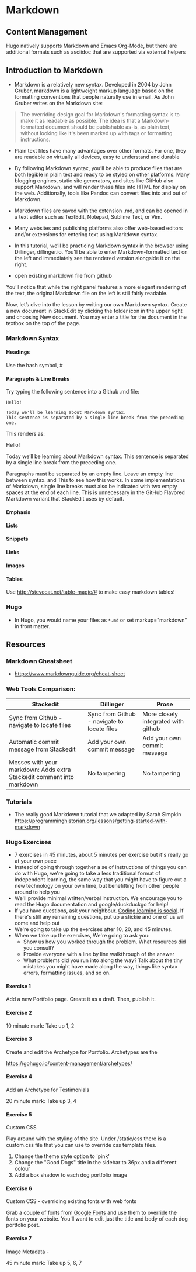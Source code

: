 # Markdown

## Content Management
Hugo natively supports Markdown and Emacs Org-Mode, but there are additional formats such as asciidoc that are supported via external helpers

## Introduction to Markdown

- Markdown is a relatively new syntax. Developed in 2004 by John Gruber, markdown is a lightweight markup language based on the formatting conventions that people naturally use in email.  As John Gruber writes on the Markdown site:

> The overriding design goal for Markdown's formatting syntax is to make it as readable as possible. 
> The idea is that a Markdown-formatted document should be publishable as-is, as plain text, without looking like it's been marked up with tags or formatting instructions.

- Plain text files have many advantages over other formats. For one, they are readable on virtually all devices, easy to understand and durable
- By following Markdown syntax, you’ll be able to produce files that are both legible in plain text and ready to be styled on other platforms. Many blogging engines, static site generators, and sites like GitHub also support Markdown, and will render these files into HTML for display on the web. Additionally, tools like Pandoc can convert files into and out of Markdown.
- Markdown files are saved with the extension .md, and can be opened in a text editor such as TextEdit, Notepad, Sublime Text, or Vim.


- Many websites and publishing platforms also offer web-based editors and/or extensions for entering text using Markdown syntax.


- In this tutorial, we’ll be practicing Markdown syntax in the browser using Dillinger, dillinger.io. You’ll be able to enter Markdown-formatted text on the left and immediately see the rendered version alongside it on the right.

- open existing markdown file from github

You’ll notice that while the right panel features a more elegant rendering of the text, the original Markdown file on the left is still fairly readable.

Now, let’s dive into the lesson by writing our own Markdown syntax. Create a new document in StackEdit by clicking the folder icon in the upper right and choosing New document. You may enter a title for the document in the textbox on the top of the page.

### Markdown Syntax

#### Headings

Use the hash symbol, #

#### Paragraphs & Line Breaks

Try typing the following sentence into a Github .md file:

```
Hello!

Today we'll be learning about Markdown syntax.
This sentence is separated by a single line break from the preceding one.
```

This renders as:

Hello!

Today we’ll be learning about Markdown syntax. This sentence is separated by a single line break from the preceding one.

Paragraphs must be separated by an empty line. Leave an empty line between syntax. and This to see how this works. In some implementations of Markdown, single line breaks must also be indicated with two empty spaces at the end of each line. This is unnecessary in the GitHub Flavored Markdown variant that StackEdit uses by default.

#### Emphasis

#### Lists

#### Snippets

#### Links

#### Images

#### Tables

Use http://stevecat.net/table-magic/# to make easy markdown tables!


### Hugo

- In Hugo, you would name your files as ```*.md``` or set markup="markdown" in front matter.

## Resources

### Markdown Cheatsheet

- https://www.markdownguide.org/cheat-sheet

### Web Tools Comparison:

| Stackedit                                                             | Dillinger                                   | Prose                               |
|-----------------------------------------------------------------------|---------------------------------------------|-------------------------------------|
| Sync from Github - navigate to locate files                           | Sync from Github - navigate to locate files | More closely integrated with github |
| Automatic commit message from Stackedit                               | Add your own commit message                 | Add your own commit message         |
| Messes with your markdown: Adds extra Stackedit comment into markdown | No tampering                                | No tampering                        |

### Tutorials

- The really good Markdown tutorial that we adapted by Sarah Simpkin https://programminghistorian.org/lessons/getting-started-with-markdown

### Hugo Exercises

* 7 exercises in 45 minutes, about 5 minutes per exercise but it's really go at your own pace
* Instead of going through together a se of instructions of things you can do with Hugo, we're going to take a less traditional format of independent learning, the same way that you might have to figure out a new technology on your own time, but benefitting from other people around to help you
* We'll provide minimal written/verbal instruction. We encourage you to read the Hugo documentation and google/duckduckgo for help!
* If you have questions, ask your neighbour. [Coding learning is social](https://andromedayelton.com/2013/11/25/reflecting-on-introduction-to-python-for-librarians/). If there's still any remaining questions, put up a stickie and one of us will come and help out
* We're going to take up the exercises after 10, 20, and 45 minutes.
* When we take up the exercises, We're going to ask you:
   * Show us how you worked through the problem. What resources did you consult?
   * Provide everyone with a line by line walkthrough of the answer
   * What problems did you run into along the way? Talk about the tiny mistakes you might have made along the way, things like syntax errors, formatting issues, and so on.

#### Exercise 1

Add a new Portfolio page. Create it as a draft. Then, publish it.

#### Exercise 2

10 minute mark: Take up 1, 2

#### Exercise 3

Create and edit the Archetype for Portfolio. Archetypes are the 

https://gohugo.io/content-management/archetypes/

#### Exercise 4

Add an Archetype for Testimonials

20 minute mark: Take up 3, 4

#### Exercise 5

Custom CSS

Play around with the styling of the site. Under /static/css there is a custom.css file that you can use to override css template files.

1. Change the theme style option to 'pink'
2. Change the "Good Dogs" title in the sidebar to 36px and a different colour
3. Add a box shadow to each dog portfolio image


#### Exercise 6

Custom CSS - overriding existing fonts with web fonts 

Grab a couple of fonts from [Google Fonts](https://fonts.google.com/) and use them to override the fonts on your website. You'll want to edit just the title and body of each dog portfolio post.

#### Exercise 7

Image Metadata - 

45 minute mark: Take up 5, 6, 7
